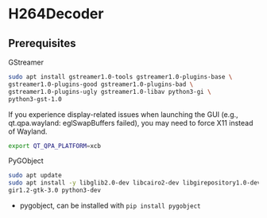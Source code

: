 # H264Decoder
## Prerequisites
GStreamer
```bash
sudo apt install gstreamer1.0-tools gstreamer1.0-plugins-base \
gstreamer1.0-plugins-good gstreamer1.0-plugins-bad \
gstreamer1.0-plugins-ugly gstreamer1.0-libav python3-gi \
python3-gst-1.0
```
If you experience display-related issues when launching the GUI (e.g., qt.qpa.wayland: eglSwapBuffers failed), you may need to force X11 instead of Wayland.
```bash
export QT_QPA_PLATFORM=xcb
```
PyGObject
```bash
sudo apt update
sudo apt install -y libglib2.0-dev libcairo2-dev libgirepository1.0-dev \
gir1.2-gtk-3.0 python3-dev
```
- pygobject, can be installed with `pip install pygobject`
